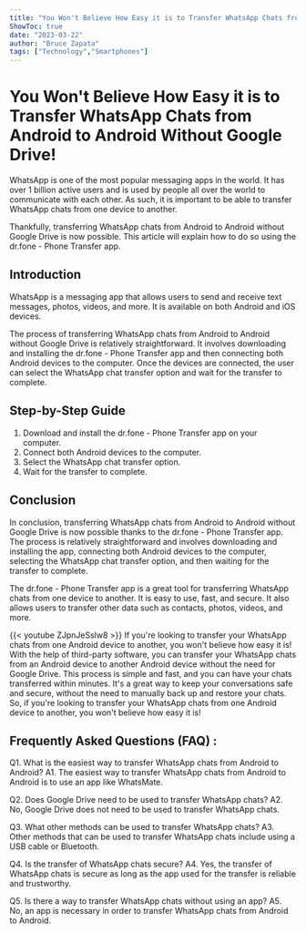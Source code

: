 ```yaml
---
title: "You Won't Believe How Easy it is to Transfer WhatsApp Chats from Android to Android Without Google Drive!"
ShowToc: true 
date: "2023-03-22"
author: "Bruce Zapata" 
tags: ["Technology","Smartphones"]
---
```

# You Won't Believe How Easy it is to Transfer WhatsApp Chats from Android to Android Without Google Drive!

WhatsApp is one of the most popular messaging apps in the world. It has over 1 billion active users and is used by people all over the world to communicate with each other. As such, it is important to be able to transfer WhatsApp chats from one device to another.

Thankfully, transferring WhatsApp chats from Android to Android without Google Drive is now possible. This article will explain how to do so using the dr.fone - Phone Transfer app.

## Introduction

WhatsApp is a messaging app that allows users to send and receive text messages, photos, videos, and more. It is available on both Android and iOS devices.

The process of transferring WhatsApp chats from Android to Android without Google Drive is relatively straightforward. It involves downloading and installing the dr.fone - Phone Transfer app and then connecting both Android devices to the computer. Once the devices are connected, the user can select the WhatsApp chat transfer option and wait for the transfer to complete.

## Step-by-Step Guide

1. Download and install the dr.fone - Phone Transfer app on your computer.
2. Connect both Android devices to the computer.
3. Select the WhatsApp chat transfer option.
4. Wait for the transfer to complete.

## Conclusion

In conclusion, transferring WhatsApp chats from Android to Android without Google Drive is now possible thanks to the dr.fone - Phone Transfer app. The process is relatively straightforward and involves downloading and installing the app, connecting both Android devices to the computer, selecting the WhatsApp chat transfer option, and then waiting for the transfer to complete.

The dr.fone - Phone Transfer app is a great tool for transferring WhatsApp chats from one device to another. It is easy to use, fast, and secure. It also allows users to transfer other data such as contacts, photos, videos, and more.

{{< youtube ZJpnJeSslw8 >}} 
If you're looking to transfer your WhatsApp chats from one Android device to another, you won't believe how easy it is! With the help of third-party software, you can transfer your WhatsApp chats from an Android device to another Android device without the need for Google Drive. This process is simple and fast, and you can have your chats transferred within minutes. It's a great way to keep your conversations safe and secure, without the need to manually back up and restore your chats. So, if you're looking to transfer your WhatsApp chats from one Android device to another, you won't believe how easy it is!

## Frequently Asked Questions (FAQ) :
Q1. What is the easiest way to transfer WhatsApp chats from Android to Android?
A1. The easiest way to transfer WhatsApp chats from Android to Android is to use an app like WhatsMate.

Q2. Does Google Drive need to be used to transfer WhatsApp chats?
A2. No, Google Drive does not need to be used to transfer WhatsApp chats.

Q3. What other methods can be used to transfer WhatsApp chats?
A3. Other methods that can be used to transfer WhatsApp chats include using a USB cable or Bluetooth.

Q4. Is the transfer of WhatsApp chats secure?
A4. Yes, the transfer of WhatsApp chats is secure as long as the app used for the transfer is reliable and trustworthy.

Q5. Is there a way to transfer WhatsApp chats without using an app?
A5. No, an app is necessary in order to transfer WhatsApp chats from Android to Android.


